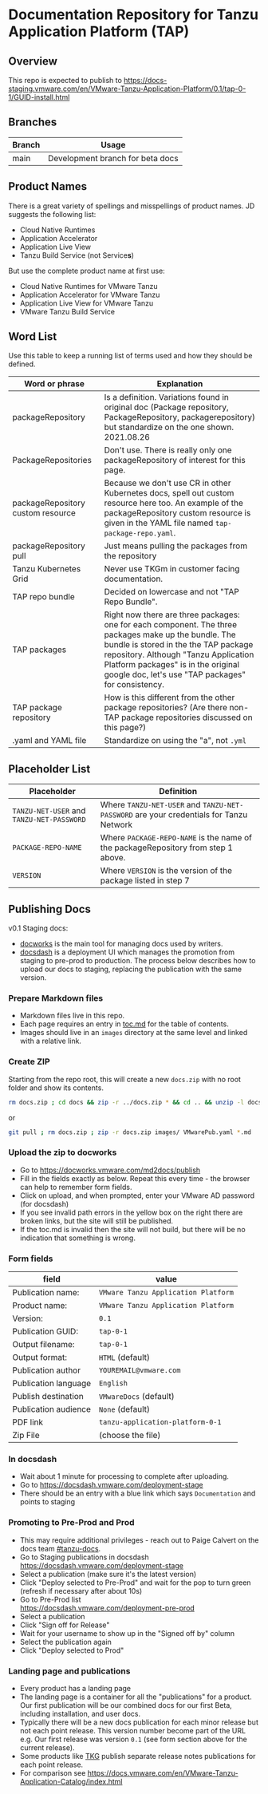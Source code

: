 # Documentation Repository for Tanzu Application Platform (TAP)

## Overview

This repo is expected to publish to https://docs-staging.vmware.com/en/VMware-Tanzu-Application-Platform/0.1/tap-0-1/GUID-install.html

## Branches

| Branch | Usage |
|--------|-------|
| main | Development branch for beta docs |

## Product Names

There is a great variety of spellings and misspellings of product names.
JD suggests the following list:

* Cloud Native Runtimes
* Application Accelerator
* Application Live View
* Tanzu Build Service (not Service**s**)

But use the complete product name at first use:

* Cloud Native Runtimes for VMware Tanzu
* Application Accelerator for VMware Tanzu
* Application Live View for VMware Tanzu
* VMware Tanzu Build Service



## Word List

Use this table to keep a running list of terms used and how they should be defined.

| Word or phrase | Explanation |
|----------------|-------------|
| packageRepository | Is a definition. Variations found in original doc (Package repository, PackageRepository, packagerepository) but standardize on the one shown. 2021.08.26 |
| PackageRepositories | Don't use. There is really only one packageRepository of interest for this page. |
| packageRepository custom resource | Because we don't use CR in other Kubernetes docs, spell out custom resource here too. An example of the packageRepository custom resource is given in the YAML file named `tap-package-repo.yaml`.|
| packageRepository pull | Just means pulling the packages from the repository|
| Tanzu Kubernetes Grid | Never use TKGm in customer facing documentation. |
| TAP repo bundle | Decided on lowercase and not "TAP Repo Bundle".|
| TAP packages | Right now there are three packages: one for each component. The three packages make up the bundle. The bundle is stored in the the TAP package repository. Although "Tanzu Application Platform packages" is in the original google doc, let's use "TAP packages" for consistency.|
| TAP package repository |  How is this different from the other package repositories? (Are there non-TAP package repositories discussed on this page?) |
| .yaml and YAML file | Standardize on using the "a", not `.yml` |


## Placeholder List

| Placeholder | Definition |
|-------------|------------|
| `TANZU-NET-USER` and `TANZU-NET-PASSWORD` | Where `TANZU-NET-USER` and `TANZU-NET-PASSWORD` are your credentials for Tanzu Network |
| `PACKAGE-REPO-NAME`| Where `PACKAGE-REPO-NAME` is the name of the packageRepository from step 1 above.|
| `VERSION` | Where `VERSION` is the version of the package listed in step 7|

## Publishing Docs

v0.1 Staging docs:  

- [docworks](https://docworks.vmware.com/) is the main tool for managing docs used by writers.
- [docsdash](https://docsdash.vmware.com/) is a deployment UI which manages the promotion from staging to pre-prod to production. The process below describes how to upload our docs to staging, replacing the publication with the same version.

### Prepare Markdown files
- Markdown files live in this repo.
- Each page requires an entry in [toc.md](docs/toc.md) for the table of contents.
- Images should live in an `images` directory at the same level and linked with a relative link.

### Create ZIP
Starting from the repo root, this will create a new `docs.zip` with no root folder and show its contents.

```sh
rm docs.zip ; cd docs && zip -r ../docs.zip * && cd .. && unzip -l docs.zip
```
or
```sh
git pull ; rm docs.zip ; zip -r docs.zip images/ VMwarePub.yaml *.md
```


### Upload the zip to docworks
- Go to https://docworks.vmware.com/md2docs/publish
- Fill in the fields exactly as below. Repeat this every time - the browser can help to remember form fields.
- Click on upload, and when prompted, enter your VMware AD password (for docsdash)
- If you see invalid path errors in the yellow box on the right there are broken links, but the site will still be published.
- If the toc.md is invalid then the site will not build, but there will be no indication that something is wrong.

### Form fields

|field|value|
|---|---|
|Publication name:   |`VMware Tanzu Application Platform`|
|Product name:       |`VMware Tanzu Application Platform`|
|Version:            |`0.1`|
|Publication GUID:   |`tap-0-1`|
|Output filename:    |`tap-0-1`|
|Output format:      |`HTML` (default)|
|Publication author  |`YOUREMAIL@vmware.com`|
|Publication language|`English`|
|Publish destination |`VMwareDocs` (default)|
|Publication audience|`None` (default)|
|PDF link            |`tanzu-application-platform-0-1`|
|Zip File            |(choose the file)|

### In docsdash
- Wait about 1 minute for processing to complete after uploading.
- Go to https://docsdash.vmware.com/deployment-stage
- There should be an entry with a blue link which says `Documentation` and points to staging

### Promoting to Pre-Prod and Prod
- This may require additional privileges - reach out to Paige Calvert on the docs team [#tanzu-docs](https://vmware.slack.com/archives/C055V2M0H).
- Go to Staging publications in docsdash  
  https://docsdash.vmware.com/deployment-stage
- Select a publication (make sure it's the latest version)
- Click "Deploy selected to Pre-Prod" and wait for the pop to turn green (refresh if necessary after about 10s)
- Go to Pre-Prod list  
  https://docsdash.vmware.com/deployment-pre-prod
- Select a publication
- Click "Sign off for Release"
- Wait for your username to show up in the "Signed off by" column
- Select the publication again
- Click "Deploy selected to Prod"

### Landing page and publications
- Every product has a landing page
- The landing page is a container for all the "publications" for a product. Our first publication will be our combined docs for our first Beta, including installation, and user docs.
- Typically there will be a new docs publication for each minor release but not each point release. This version number become part of the URL e.g. Our first release was version `0.1` (see form section above for the current release).
- Some products like [TKG](https://docs.vmware.com/en/VMware-Tanzu-Kubernetes-Grid/index.html) publish separate release notes publications for each point release.
- For comparison see https://docs.vmware.com/en/VMware-Tanzu-Application-Catalog/index.html
